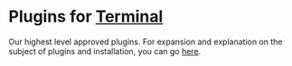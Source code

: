# Plugins for [Terminal](https://github.com/vaxe-dev/Terminal)
Our highest level approved plugins.
For expansion and explanation on the subject of plugins and installation, you can go [here](https://github.com/Vaxe-dev/Terminal/wiki/TPM).